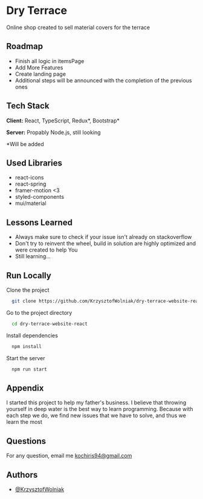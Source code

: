 
# Dry Terrace

Online shop created to sell material covers for the terrace


## Roadmap

- Finish all logic in itemsPage
- Add More Features
- Create landing page 
- Additional steps will be announced with the completion of the previous ones


## Tech Stack

**Client:** React, TypeScript, Redux*, Bootstrap* 

**Server:** Propably Node.js, still looking

*Will be added
## Used Libraries
- react-icons
- react-spring
- framer-motion <3
- styled-components
- mui/material



## Lessons Learned

- Always make sure to check if your issue isn't already on stackoverflow
- Don't try to reinvent the wheel, build in solution are highly optimized and were created to help You
- Still learning... 


## Run Locally

Clone the project

```bash
  git clone https://github.com/KrzysztofWolniak/dry-terrace-website-react
```

Go to the project directory

```bash
  cd dry-terrace-website-react
```

Install dependencies

```bash
  npm install
```

Start the server

```bash
  npm run start
```


## Appendix

I started this project to help my father's business.
I believe that throwing yourself in deep water is the best way to learn programming.
Because with each step we do, we find new issues that we have to solve, and thus we learn the most


## Questions

For any question, email me kochiris94@gmail.com


## Authors

- [@KrzysztofWolniak](https://github.com/KrzysztofWolniak)




